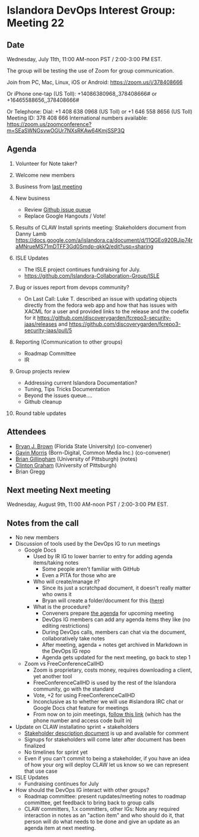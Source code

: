 # Islandora DevOps Interest Group: Meeting 22

## Date
Wednesday, July  11th, 11:00 AM-noon PST / 2:00-3:00 PM EST.

The group will be testing the use of Zoom for group communication.

Join from PC, Mac, Linux, iOS or Android: https://zoom.us/j/378408666

Or iPhone one-tap (US Toll):  +14086380968,,378408666# or +16465588656,,378408666#

Or Telephone:
    Dial: +1 408 638 0968 (US Toll) or +1 646 558 8656 (US Toll)
    Meeting ID: 378 408 666
    International numbers available: https://zoom.us/zoomconference?m=SEaSWNGsvwOGUr7NXsRKAw64KmjSSP3Q

## Agenda
1. Volunteer for Note taker?

2. Welcome new members

3. Business from [last meeting](https://github.com/islandora-interest-groups/Islandora-DevOps-Interest-Group/blob/master/meetings/21.md)

4. New business   
   * Review [Github issue queue](https://github.com/islandora-interest-groups/Islandora-DevOps-Interest-Group/issues)
   * Replace Google Hangouts / Vote!

5. Results of CLAW Install sprints meeting: Stakeholders document from Danny Lamb
 https://docs.google.com/a/islandora.ca/document/d/11QGEo920RJjp74raMNrueMS71mDTFF3Gd0Smdp-qkkQ/edit?usp=sharing

6. ISLE Updates   
   * The ISLE project continues fundraising for July.
   * https://github.com/Islandora-Collaboration-Group/ISLE

7. Bug or issues report from devops community?   
   * On Last Call: Luke T. described an issue with updating objects directly from the fedora web app and how that has issues with XACML for a user and provided links to the release and the codefix for it
  https://github.com/discoverygarden/fcrepo3-security-jaas/releases and https://github.com/discoverygarden/fcrepo3-security-jaas/pull/5

8. Reporting (Communication to other groups)  
   * Roadmap Committee
   * IR

9. Group projects review  
   * Addressing current Islandora Documentation?
   * Tuning, Tips Tricks Documentation
   * Beyond the issues queue....
   * Github cleanup

10. Round table updates

## Attendees
* [Bryan J. Brown](https://github.com/bryjbrown) (Florida State University) (co-convener)
* [Gavin Morris](https://github.com/g7morris) (Born-Digital, Common Media Inc.) (co-convener)
* [Brian Gillingham](https://github.com/bgilling) (University of Pittsburgh) (notes) 
* [Clinton Graham](https://github.com/ctgraham) (University of Pittsburgh) 
* Brian Gregg


## Next meeting Next meeting
Wednesday, August 9th, 11:00 AM-noon PST / 2:00-3:00 PM EST.

## Notes from the call
* No new members
* Discussion of tools used by the DevOps IG to run meetings
    * Google Docs
        * Used by IR IG to lower barrier to entry for adding agenda items/taking notes
            * Some people aren't familiar with GitHub
            * Even a PITA for those who are
        * Who will create/manage it?
            * Since its just a scratchpad document, it doesn't really matter who owns it
            * Bryan will create a folder/document for this ([here](http://bit.ly/devops-agenda))
        * What is the procedure?
            * Conveners prepare [the agenda](http://bit.ly/devops-agenda) for upcoming meeting
            * DevOps IG members can add any agenda items they like (no editing restrictions)
            * During DevOps calls, members can chat via the document, collaboratively take notes
            * After meeting, agenda + notes get archived in Markdown in the DevOps IG repo
            * Agenda gets updated for the next meeting, go back to step 1
    * Zoom vs FreeConferenceCallHD
        * Zoom is proprietary, costs money, requires downloading a client, yet another tool
        * FreeConferenceCallHD is used by the rest of the Islandora community, go with the standard
        * Vote, +2 for using FreeConferenceCallHD
        * Inconclusive as to whether we will use #islandora IRC chat or Google Docs chat feature for meetings
        * From now on to join meetings, [follow this link](https://www.freeconferencecallhd.com/webrtc?phone=(641)%20715-3570&access_code=304589) (which has the phone number and access code built in)
* Update on CLAW installatino sprint + stakeholders
    * [Stakeholder description document](
 https://docs.google.com/a/islandora.ca/document/d/11QGEo920RJjp74raMNrueMS71mDTFF3Gd0Smdp-qkkQ/edit?usp=sharing
) is up and available for comment
    * Signups for stakeholders will come later after document has been finalized
    * No timelines for sprint yet
    * Even if you can't commit to being a stakeholder, if you have an idea of how your org will deploy CLAW let us know so we can represent that use case
* ISLE Updates
    * Fundraising continues for July
* How should the DevOps IG interact with other groups?
    * Roadmap committee: present rupdates/meeting notes to roadmap committee, get feedback to bring back to group calls
    * CLAW committers, 1.x committers, other IGs: Note any required interaction in notes as an "action item" and who should do it, that person will do what needs to be done and give an update as an agenda item at next meeting.
    
            
